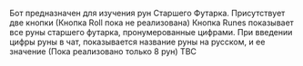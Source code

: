Бот предназначен для изучения рун Старшего Футарка.
Присутствует две кнопки (Кнопка Roll пока не реализована)
Кнопка Runes показывает все руны старшего футарка, пронумерованные цифрами.
При введении цифры руны в чат, показывается название руны на русском, и ее значение (Пока реализовано только 8 рун)
TBC
